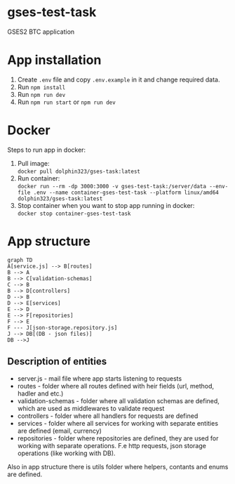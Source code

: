 # gses-test-task

GSES2 BTC application

# App installation

1. Create `.env` file and copy `.env.example` in it and change required data.
2. Run `npm install`
3. Run `npm run dev`
4. Run `npm run start` or `npm run dev`

# Docker

Steps to run app in docker:

1. Pull image:  
   `docker pull dolphin323/gses-task:latest`
2. Run container:  
   `docker run --rm -dp 3000:3000 -v gses-test-task:/server/data --env-file .env --name container-gses-test-task --platform linux/amd64 dolphin323/gses-task:latest`
3. Stop container when you want to stop app running in docker:  
   `docker stop container-gses-test-task`

# App structure

```mermaid
graph TD
A[service.js] --> B[routes]
B --> A
B --> C[validation-schemas]
C --> B
B --> D[controllers]
D --> B
D --> E[services]
E --> D
E --> F[repositories]
F --> E
F --- J[json-storage.repository.js]
J --> DB[(DB - json files)]
DB -->J
```

## Description of entities

- server.js - mail file where app starts listening to requests
- routes - folder where all routes defined with heir fields (url, method, hadler and etc.)
- validation-schemas - folder where all validation schemas are defined, which are used as middlewares to validate request
- controllers - folder where all handlers for requests are defined
- services - folder where all services for working with separate entities are defined (email, currency)
- repositories - folder where repositories are defined, they are used for working with separate operations. F.e http requests, json storage operations (like working with DB).

Also in app structure there is utils folder where helpers, contants and enums are defined.
